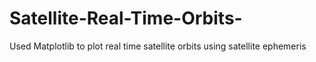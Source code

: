 # Satellite-Real-Time-Orbits-
Used Matplotlib to plot real time satellite orbits using satellite ephemeris 
